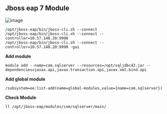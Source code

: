 ## Jboss eap 7 Module

![image](https://user-images.githubusercontent.com/3519706/81080089-07f94900-8ef9-11ea-8912-10093cf44cca.png)

```
/opt/jboss-eap/bin/jboss-cli.sh --connect
/opt/jboss-eap/bin/jboss-cli.sh --connect --controller=10.57.148.20:9990
/opt/jboss-eap/bin/jboss-cli.sh --connect --controller=10.57.148.20:9990 -gui
```
**Add module**
```
module add --name=com.sqlserver --resources=/opt/sqljdbc42.jar --dependencies=javax.api,javax.transaction.api,javax.xml.bind.api
```
**Add global module**
```
/subsystem=ee:list-add(name=global-modules,value={name=com.sqlserver})
```

**Check Module**
```
ll /opt/jboss-eap/modules/com/sqlserver/main/
```

